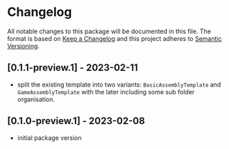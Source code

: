 # Changelog
All notable changes to this package will be documented in this file.
The format is based on [Keep a Changelog](http://keepachangelog.com/en/1.0.0/) and this project adheres to [Semantic Versioning](http://semver.org/spec/v2.0.0.html).

## [0.1.1-preview.1] - 2023-02-11
- split the existing template into two variants: `BasicAssemblyTemplate` and `GameAssemblyTemplate` with the later including some sub folder organisation.

## [0.1.0-preview.1] - 2023-02-08
- initial package version